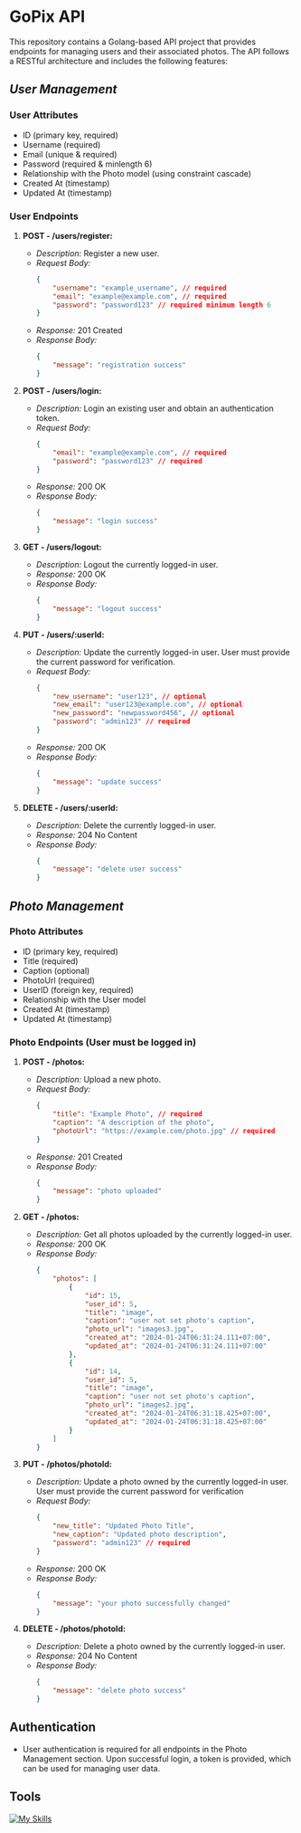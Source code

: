 # GoPix API

This repository contains a Golang-based API project that provides endpoints for managing users and their associated photos. The API follows a RESTful architecture and includes the following features:

## _User Management_

### User Attributes

-   ID (primary key, required)
-   Username (required)
-   Email (unique & required)
-   Password (required & minlength 6)
-   Relationship with the Photo model (using constraint cascade)
-   Created At (timestamp)
-   Updated At (timestamp)

### User Endpoints

1. **POST - /users/register:**

    - _Description:_ Register a new user.
    - _Request Body:_
        ```json
        {
            "username": "example_username", // required
            "email": "example@example.com", // required
            "password": "password123" // required minimum length 6
        }
        ```
    - _Response:_ 201 Created
    - _Response Body:_
        ```json
        {
            "message": "registration success"
        }
        ```

2. **POST - /users/login:**
    - _Description:_ Login an existing user and obtain an authentication token.
    - _Request Body:_
        ```json
        {
            "email": "example@example.com", // required
            "password": "password123" // required
        }
        ```
    - _Response:_ 200 OK
    - _Response Body:_
        ```json
        {
            "message": "login success"
        }
        ```
3. **GET - /users/logout:**

    - _Description:_ Logout the currently logged-in user.
    - _Response:_ 200 OK
    - _Response Body:_
        ```json
        {
            "message": "logout success"
        }
        ```

4. **PUT - /users/:userId:**

    - _Description:_ Update the currently logged-in user. User must provide the current password for verification.
    - _Request Body:_
        ```json
        {
            "new_username": "user123", // optional
            "new_email": "user123@example.com", // optional
            "new_password": "newpassword456", // optional
            "password": "admin123" // required
        }
        ```
    - _Response:_ 200 OK
    - _Response Body:_
        ```json
        {
            "message": "update success"
        }
        ```

5. **DELETE - /users/:userId:**
    - _Description:_ Delete the currently logged-in user.
    - _Response:_ 204 No Content
    - _Response Body:_
        ```json
        {
            "message": "delete user success"
        }
        ```

## _Photo Management_

### Photo Attributes

-   ID (primary key, required)
-   Title (required)
-   Caption (optional)
-   PhotoUrl (required)
-   UserID (foreign key, required)
-   Relationship with the User model
-   Created At (timestamp)
-   Updated At (timestamp)

### Photo Endpoints (User must be logged in)

1. **POST - /photos:**

    - _Description:_ Upload a new photo.
    - _Request Body:_
        ```json
        {
            "title": "Example Photo", // required
            "caption": "A description of the photo",
            "photoUrl": "https://example.com/photo.jpg" // required
        }
        ```
    - _Response:_ 201 Created
    - _Response Body:_
        ```json
        {
            "message": "photo uploaded"
        }
        ```

2. **GET - /photos:**

    - _Description:_ Get all photos uploaded by the currently logged-in user.
    - _Response:_ 200 OK
    - _Response Body:_
        ```json
        {
            "photos": [
                {
                    "id": 15,
                    "user_id": 5,
                    "title": "image",
                    "caption": "user not set photo's caption",
                    "photo_url": "images3.jpg",
                    "created_at": "2024-01-24T06:31:24.111+07:00",
                    "updated_at": "2024-01-24T06:31:24.111+07:00"
                },
                {
                    "id": 14,
                    "user_id": 5,
                    "title": "image",
                    "caption": "user not set photo's caption",
                    "photo_url": "images2.jpg",
                    "created_at": "2024-01-24T06:31:18.425+07:00",
                    "updated_at": "2024-01-24T06:31:18.425+07:00"
                }
            ]
        }
        ```

3. **PUT - /photos/photoId:**

    - _Description:_ Update a photo owned by the currently logged-in user. User must provide the current password for verification
    - _Request Body:_
        ```json
        {
            "new_title": "Updated Photo Title",
            "new_caption": "Updated photo description",
            "password": "admin123" // required
        }
        ```
    - _Response:_ 200 OK
    - _Response Body:_
        ```json
        {
            "message": "your photo successfully changed"
        }
        ```

4. **DELETE - /photos/photoId:**
    - _Description:_ Delete a photo owned by the currently logged-in user.
    - _Response:_ 204 No Content
    - _Response Body:_
        ```json
        {
            "message": "delete photo success"
        }
        ```

## Authentication

-   User authentication is required for all endpoints in the Photo Management section. Upon successful login, a token is provided, which can be used for managing user data.

## Tools

[![My Skills](https://skillicons.dev/icons?i=go,postman,git,github,mysql,vscode)](https://skillicons.dev)
